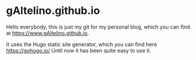 # gAltelino.github.io

Hello everybody, this is just my git for my personal blog, which you can find at https://www.gAltelino.github.io.

It uses the Hugo static site generator, which you can find here https://gohugo.io/
Until now it has been quite easy to use it.

